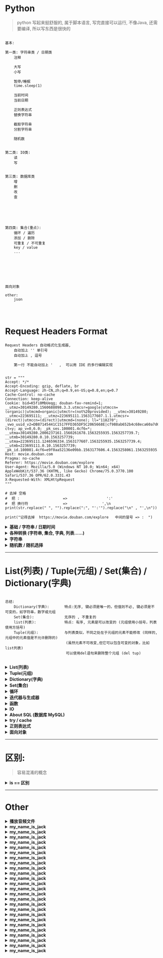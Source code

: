﻿# Python
> python 写起来挺舒服的, 属于脚本语言, 写完直接可以运行, 不像Java, 还需要编译, 所以写东西是很快的


```  

基本:

第一类: 字符串类 / 日期类
	注释
	
	大写
	小写
	
	暂停/睡眠
    time.sleep(1)

	当前时间
	当前日期

	正则表达式
	替换字符串

	截取字符串
	分割字符串

	随机数
	
	
第二类: IO类:
	读
	写
	
	
第三类: 数据库类
	增
	删
	改
	查





	
第四类: 集合(重点):
	循环 / 遍历
	添加 / 删除
	可重复 / 不可重复
	key / value
	...







面向对象

other:
	json	
	



```





# Request Headers Format
```  
Request Headers 自动格式化生成器,
    自动加上 '' 单引号
    自动加上 , 逗号

    第一行 不能自动加上 '   ,  可以用 IDE 的多行编辑实现


str = """
Accept: */*
Accept-Encoding: gzip, deflate, br
Accept-Language: zh-CN,zh;q=0.9,en-US;q=0.8,en;q=0.7
Cache-Control: no-cache
Connection: keep-alive
Cookie: bid=K5fi0MbUeqg; douban-fav-remind=1; __utmz=30149280.1560688098.3.3.utmcsr=google|utmccn=(organic)|utmcmd=organic|utmctr=(not%20provided); __utmc=30149280; __utmc=223695111; __utmz=223695111.1563177607.1.1.utmcsr=(direct)|utmccn=(direct)|utmcmd=(none); ll="118270"; _vwo_uuid_v2=DB87145441C1517FFD365DF5C2065668E|cf988ab652b4c68eca60a7d60c2111b9; ct=y; ap_v=0,6.0; _pk_ses.100001.4cf6=*; __utma=30149280.2006237161.1560261678.1563255935.1563257739.7; __utmb=30149280.0.10.1563257739; __utma=223695111.1246596334.1563177607.1563255935.1563257739.4; __utmb=223695111.0.10.1563257739; _pk_id.100001.4cf6=e9f0aa52136e09bb.1563177606.4.1563258061.1563255935.
Host: movie.douban.com
Pragma: no-cache
Referer: https://movie.douban.com/explore
User-Agent: Mozilla/5.0 (Windows NT 10.0; Win64; x64) AppleWebKit/537.36 (KHTML, like Gecko) Chrome/75.0.3770.100 Safari/537.36 OPR/62.0.3331.43
X-Requested-With: XMLHttpRequest
"""

# 去掉 空格
#  把 :                    =>                  ':'
#  把 换行符                =>                ',\n
print(str.replace(" ", "").replace(":", "':'").replace("\n" , "',\n"))

print("记得去掉  https://movie.douban.com/explore   中间的冒号 => :  ")

```










<details>
<summary><b>基础 / 字符串 / 日期时间</b></summary>

```  

输出格式化:
print('{}网址： "{}!"'.format('菜鸟教程', 'www.runoob.com'))
print('{name}网址： {site}'.format(name='菜鸟教程', site='www.runoob.com'))


#!/usr/bin/python3 
# 第一个注释
print ("Hello, Python!") # 第二个注释



关于注释: 
# 第一个注释
 
'''
第三注释
第四注释
'''
 
"""
第五注释
第六注释
"""
print ("Hello, Python!")


python最具特色的就是使用缩进来表示代码块，不需要使用大括号 {}


Python 通常是一行写完一条语句，但如果语句很长，我们可以使用反斜杠(\)来实现多行语句，例如：
total = item_one + \
        item_two + \
        item_three

在 [], {}, 或 () 中的多行语句，不需要使用反斜杠(\)，例如：
total = ['item_one', 'item_two', 'item_three',
        'item_four', 'item_five']


str = '0123456789'
print("字符串是:    0123456789")
print("截取第一位到第三位的字符:   " + str[0:3])
print("截取字符串的全部字符   "+str[:])
print("截取第七个字符到结尾   "+str[6:])
print("截取从头开始到倒数第三个字符之前   "+str[:-3])
print("截取第三个字符   "+str[2])
print("截取倒数第一个字符   "+str[-1])
print("创造一个与原字符串顺序相反的字符串    "+str[::-1])
print("截取倒数第三位与倒数第一位之前的字符    "+str[-3:-1])
print("截取倒数第三位到结尾    "+str[-3:])
print("逆序截取    "+str[:-5:-3])

print(r'hello\nrunoob')     # 在字符串前面添加一个 r，表示原始字符串，不会发生转义


word = '字符串'
sentence = "这是一个句子。"
paragraph = """这是一个段落，
可以由多行组成"""


执行下面的程序在按回车键后就会等待用户输入：
#!/usr/bin/python3
input("\n\n按下 enter 键后退出。")


print 默认输出是换行的，如果要实现不换行需要在变量末尾加上 end=""：
print( y, end=" " )

Python 中的变量不需要声明。每个变量在使用前都必须赋值，变量赋值以后该变量才会被创建
在 Python 中，变量就是变量，它没有类型(弱类型语言/动态语言)，我们所说的"类型"是变量所指的内存中对象的类型
counter = 100          # 整型变量
miles   = 1000.0       # 浮点型变量
name    = "runoob"     # 字符串


Python允许你同时为多个变量赋值。例如：
a = b = c = 1

也可以为多个对象指定多个变量。例如：
a, b, c = 1, 2, "runoob"

Python3 中有六个标准的数据类型：Number（数字） String（字符串） List（列表） Tuple（元组） Set（集合） Dictionary（字典）
Python3 的六个标准数据类型中：
    不可变数据（3 个）：Number（数字）、String（字符串）、Tuple（元组）；
    可变数据（3 个）：List（列表）、Dictionary（字典）、Set（集合）。

内置的 type() 函数可以用来查询变量所指的对象类型
print(type(a))

此外还可以用 isinstance 来判断：
isinstance(a, int)        # 返回 true or false




```
</details>













































<details>
<summary><b> 各种转换 (字符串, 集合, 字典, 列表......) </b></summary>

```  

转换成字符串:
value = ('www.runoob.com', 14)
s = str(value)


转换:
list(seq)           将元组转换为列表

各种转换:
使用 list() 来转换为列表，列表为字典中的所有值:
dict = {'Sex': 'female', 'Age': 7, 'Name': 'Zara'}
list(dict.values())
>>> ['female', 7, 'Zara']



```
</details>


































<details>
<summary><b> 字符串 </b></summary>

```  
    截取字符串
使用方括号来截取字符串
#!/usr/bin/python3
var1 = 'Hello World!'
var2 = "Runoob"
print ("var1[0]: ", var1[0])
print ("var2[1:5]: ", var2[1:5])


字段拼接
var1 = 'Hello World!'
print ("已更新字符串 : ", var1[:6] + 'Runoob!')
输出: Hello Runoob!


需要在字符中使用特殊字符时，python用反斜杠(\)转义字符
    \(在行尾时)	续行符
    \\	反斜杠符号
    \'	单引号
    \"	双引号
    \a	响铃
    \b	退格(Backspace)
    \000	空
    \n	换行
    \v	纵向制表符
    \t	横向制表符
    \r	回车








字符串格式化
在 Python 中，字符串格式化使用与 C 中 sprintf 函数一样的语法:
print ("我叫 %s 今年 %d 岁!" % ('小明', 10))

%d	 格式化整数
%s	 格式化字符串


f-string 是新的格式化字符串的语法
name = 'Runoob'
f'Hello {name}'  # 替换变量

>>> f'{1+2}'         # 使用表达式
'3'

>>> w = {'name': 'Runoob', 'url': 'www.runoob.com'}
>>> f'{w["name"]}: {w["url"]}'
'Runoob: www.runoob.com'

用了这种方式明显更简单了，不用再去判断使用 %s，还是 %d






center() 方法返回一个指定的宽度 width 居中的字符串，fillchar 为填充的字符，默认为空格。
str = "[www.runoob.com]"
str.center(40, '*')
输出 : ************[www.runoob.com]************


count() 方法用于统计字符串里某个字符出现的次数。可选参数为在字符串搜索的开始与结束位置
str.count(sub, start= 0,end=len(string))
    sub -- 搜索的子字符串
    start -- 字符串开始搜索的位置。默认为第一个字符,第一个字符索引值为0。
    end -- 字符串中结束搜索的位置。字符中第一个字符的索引为 0。默认为字符串的最后一个位置。
sub='run'
str.count(sub,0,10)


decode() encode() 方法以指定的编码格式解码 bytes 对象。默认编码为 'utf-8'
str = "菜鸟教程";
str.encode("UTF-8")
str.encode("GBK")

str_utf8.decode('UTF-8','strict')
str_gbk.decode('GBK','strict')

'H' in a 输出结果 True          是否包含
'M' not in a 输出结果 True      是否不包含

find(str, beg=0, end=len(string))   检测 str 是否包含在字符串中，如果指定范围 beg 和 end

index(str, beg=0, end=len(string))  跟find()方法一样，只不过如果str不在字符串中会报一个异常

isalnum()       如果字符串至少有一个字符并且所有字符都是字母或数字则返 回 True,否则返回 False

isalpha()        如果字符串至少有一个字符并且所有字符都是字母则返回 True, 否则返回 False

isdigit()       如果字符串只包含数字则返回 True 否则返回 False..

str.isdigit())  判断所有字符都是数字

str.isalnum()   判断所有字符都是数字或者字母

str.isalpha()   判断所有字符都是字母

str.isupper()   判断所有字符都是大写

str.islower()   判断所有字符都是小写

str.istitle()   判断所有单词都是首字母大写，像标题

str.isspace()   判断所有字符都是空白字符、\t、\n、\r

isnumeric()     如果字符串中只包含数字字符，则返回 True，否则返回 False

len(string)     返回字符串长度

lower()         转换字符串中所有大写字符为小写
upper()         转换字符串中的小写字母为大写
capitalize()    将字符串的第一个字母变成大写,其他字母变小写 str.capitalize()

lstrip()        截掉字符串左边的空格或指定字符。

max(str)        返回字符串 str 中最大的字母。  min(str) 反之

rstrip()        删除字符串字符串末尾的空格.

startswith(substr, beg=0,end=len(string))   检查字符串是否是以指定子字符串 substr 开头，是则返回 True，否则返回 False。
                                            如果beg 和 end 指定值，则在指定范围内检查



......

还有好多好多, python内置了许多方法函数供人们调用,   https://www.runoob.com/python3/python3-string.html


```
</details>




























<details>
<summary><b>随机数 / 随机选择</b></summary>

```  

import random
random.choice( seq  )           # seq -- 可以是一个列表，元组或字符串

小案例
#!/usr/bin/python3
import random

print ("从 range(100) 返回一个随机数 : ",random.choice(range(100)))
print ("从列表中 [1, 2, 3, 5, 9]) 返回一个随机元素 : ", random.choice([1, 2, 3, 5, 9]))
print ("从字符串中 'Runoob' 返回一个随机字符 : ", random.choice('Runoob'))




=====================================================================================================




随机数
import random
random.randrange ([start,] stop [,step])
    start -- 指定范围内的开始值，包含在范围内
    stop -- 指定范围内的结束值，不包含在范围内
    step -- 指定递增基数


#!/usr/bin/python3
import random
 
# 从 1-100 中选取一个奇数
print ("randrange(1,100, 2) : ", random.randrange(1, 100, 2))
 
# 从 0-99 选取一个随机数
print ("randrange(100) : ", random.randrange(100))




=====================================================================================================   



随机数 2
random() 方法返回随机生成的一个实数，它在[0,1)范围内。

#!/usr/bin/python3
import random

# 第一个随机数
print ("random() : ", random.random())

# 第二个随机数
print ("random() : ", random.random())

运行后输出结果为：
random() :  0.09690599908884856
random() :  0.8732120512570916




=====================================================================================================



shuffle() 方法将序列的所有元素随机排序
#!/usr/bin/python3
import random
 
list = [20, 16, 10, 5];
random.shuffle(list)
print ("随机排序列表 : ",  list)
 
random.shuffle(list)
print ("随机排序列表 : ",  list)

运行后输出结果为：
随机排序列表 :  [20, 5, 16, 10]
随机排序列表 :  [5, 20, 10, 16]


=====================================================================================================


uniform() 方法将随机生成下一个实数，它在 [x,y] 范围内
x -- 随机数的最小值。
y -- 随机数的最大值。

#!/usr/bin/python3
import random
 
print ("uniform(5, 10) 的随机浮点数 : ",  random.uniform(5, 10))
print ("uniform(7, 14) 的随机浮点数 : ",  random.uniform(7, 14))

运行后输出结果为：
uniform(5, 10) 的随机浮点数 :  7.054602800254241
uniform(7, 14) 的随机浮点数 :  12.552229882744296



=====================================================================================================   


生成两位小数的浮点数：
import random
round(random.uniform(5, 10), 2)
输出: 6.63


```
</details>















































































---
# List(列表) / Tuple(元组) / Set(集合) / Dictionary(字典)
```  

总结:
    Dictionary(字典):       特点:无序, 键必须是唯一的，但值则不必, 键必须是不可变的，如字符串，数字或元组
    Set(集合):              无序的 , 不重复的
    list(列表):             特点: 有序, 元素是可以改变的 (元组使用小括号，列表使用方括号)
    Tuple(元组):            与列表类似，不同之处在于元组的元素不能修改 (同样的, 元组中的元素值是不允许删除的)
                            (虽然元素不可改变,但它可以包含可变的对象，比如list列表)
                            可以使用del语句来删除整个元组 (del tup)


```
<details>
<summary><b> List(列表) </b></summary>

```  

列表 List : 

列表(list)中的元素是可以改变的：
    特点: 有序 , 可以改变

a = 10
b = 20
list = [1, 2, 3, 4, 5 ];
a in list           # bool类型


增
list.append(obj)                在列表末尾添加新的对象(增加数据)
[1, 2, 3] + [4, 5, 6]	        列表相加
list.insert(index, obj)         将对象插入列表(可以指定位置)
list.extend(L)	                通过添加指定列表的所有元素来扩充列表





查
list = ['Google', 'Runoob', 1997, 2000];
list[0]

3 in [1, 2, 3]	True	    元素是否存在于列表中
list.index(x)	            返回列表中第一个值为 x 的元素的索引
list.count(obj)             统计某个元素在列表中出现的次数
len([1, 2, 3])	            长度/大小/容量/列表元素个数:
max(list)                   列表元素最大值/最小值
min(list)








更新  列表数据(直接赋值)
list[2] = 2001




删
del list[2]                     删除第三个元素
list.clear()                    清空列表
list.pop([index=-1])            移除列表中的一个元素（默认最后一个元素），并且返回该元素的值
list.remove(obj)                移除列表中某个值的第一个匹配项




对原列表进行排序
list.sort( key=None, reverse=False)



list.copy()             复制列表
['Hi!'] * 4	                重复(乘法)





迭代
for x in [1, 2, 3]: 
    print(x, end=" ")

L=['Google', 'Runoob', 'Taobao']
L[2]	'Taobao'	            读取第三个元素
L[-2]	'Runoob'	            从右侧开始读取倒数第二个元素: count from the right
L[1:]	['Runoob', 'Taobao']	输出从第二个元素开始后的所有元素



```
</details>











 

<details>
<summary><b> Tuple(元组) </b></summary>

```  

Tuple（元组）:
    元组（tuple）与列表类似，不同之处在于元组的元素不能修改,
    虽然tuple的元素不可改变，但它可以包含可变的对象，比如list列表

    元组中只包含一个元素时，需要在元素后面添加逗号，否则括号会被当作运算符使用
    tup1 = (50,)

    元组可以使用下标索引来访问元组中的值
    tup1[0]
    tup2[1:5]


  list = ['html', 'js', 'css', 'python']
    # 遍历列表方法1
    for i in list:
        print("序号：%s   值：%s" % (list.index(i) + 1, i))

    # 遍历列表方法2
    for i in range(len(list)):
        print("序号：%s   值：%s" % (i + 1, list[i]))

    # 遍历列表方法3
    for i, val in enumerate(list):
        print("序号：%s   值：%s" % (i + 1, val))

    # 遍历列表方法3 （设置遍历开始初始位置，只改变了起始序号
    for i, val in enumerate(list, 2):
        print("序号：%s   值：%s" % (i + 1, val))

    len((1, 2, 3))	            计算元素个数
    max(tuple)                  返回元组中元素最大值  (min(tuple) 最小值 )
    (1, 2, 3) + (4, 5, 6)		连接
    ('Hi!',) * 4	        	复制
    3 in (1, 2, 3)	        	元素是否存在 (返回 true )

L = ('Google', 'Taobao', 'Runoob')
L[2]	'Runoob'	            读取第三个元素
L[-2]	'Taobao'	            反向读取，读取倒数第二个元素
L[1:]	('Taobao', 'Runoob')	截取元素，从第二个开始后的所有元素    



```
</details>












<details>
<summary><b> Dictionary(字典) </b></summary>

```  

Dictionary(字典):
    特点:无序, 
        它是一个无序的 键(key) : 值(value) 的集合, 
        键(key)必须使用不可变类型, 在同一个字典中，键(key)必须是唯一的
        创建空字典使用 { }

    内置的函数，
        clear()
        keys()
        values()

dict = {}
tinydict = {'name': 'runoob','code':1, 'site': 'www.runoob.com'}
dict['one'] = "菜鸟教程"
dict[2]     = "菜鸟工具"      

len(dict)                               计算字典元素个数，即键的总数
str(dict)                               输出字典，以可打印的字符串表示
type(variable)                           返回输入的变量类型，如果变量是字典就返回字典类型
key in dict                              如果键在字典dict里返回true，否则返回false

radiansdict.get(key, default=None)      返回指定键的值，如果值不在字典中返回default值 
                                        print ("Age 值为 : %s" %  dict.get('Age'))



如果 key 在 字典中，返回对应的值。如果不在字典中，则插入 key 及设置的默认值 default
dict = {'Name': 'Runoob', 'Age': 7}
print ("Age 键的值为 : %s" %  dict.setdefault('Age', None))
print ("Sex 键的值为 : %s" %  dict.setdefault('Sex', None))
>>> {'Age': 7, 'Name': 'Runoob', 'Sex': None}





增:
dict['School'] = "菜鸟教程"              添加信息

update() 函数把字典参数 dict2 的 key/value(键/值) 对更新到字典 dict 里
dict = {'Name': 'Runoob', 'Age': 7}
dict2 = {'Sex': 'female' }
dict.update(dict2)
>>> {'Name': 'Runoob', 'Age': 7, 'Sex': 'female'}





删:
del dict                                删除字典

pop() 方法删除字典给定键 key 所对应的值，返回值为被删除的值。key值必须给出
site= {'name': '菜鸟教程', 'alexa': 10000, 'url': 'www.runoob.com'}
site.pop('name')
>>> 菜鸟教程

popitem() 方法随机返回并删除字典中的最后一对键和值
site= {'name': '菜鸟教程', 'alexa': 10000, 'url': 'www.runoob.com'}
site.popitem()
>>> ('url', 'www.runoob.com')

del dict['Name']                         删除键 'Name'
dict.clear()                            清空字典
radiansdict.clear()                      删除字典内所有元素






改:
dict['Age'] = 8                         修改 Age 的值






查:
dict['Name']                            取值









获取 key :
dict = {'Name': 'Runoob', 'Age': 7}
dict.keys()
>>> dict_keys(['Name', 'Age'])

list(dict.keys())            
>>> ['Name', 'Age']


radiansdict.items()                     以列表返回可遍历的(键, 值) 元组数组
dict = {'Name': 'Runoob', 'Age': 7}
dict.items()
>>> [('Age', 7), ('Name', 'Runoob')]



print (dict['one'])       # 输出键为 'one' 的值
print (dict[2])           # 输出键为 2 的值
print (tinydict)          # 输出完整的字典
print (tinydict.keys())   # 输出所有键
print (tinydict.values()) # 输出所有值

构造函数 dict() 可以直接从键值对序列中构建字典如下：
dict(Runoob=1, Google=2, Taobao=3)



遍历
字典遍历
knights = {'gallahad': 'the pure', 'robin': 'the brave'}
for k, v in knights.items():
    print(k, v)


在序列中遍历时，索引位置和对应值可以使用 enumerate() 函数同时得到：
for i, v in enumerate(['tic', 'tac', 'toe']):
    print(i, v)

0 tic
1 tac
2 toe




```
</details>










<details>
<summary><b> Set(集合)  </b></summary>

```  

Set（集合） :
    无序 , 不重复元素

创建一个空集合必须用 set() 而不是 { }，因为 { } 是用来创建一个空字典


增:
s.add( x )          添加元素

s.update( x )       也可以添加元素，且参数可以是列表，元组，字典等
thisset = set(("Google", "Runoob", "Taobao"))
thisset.update({1,3})
>>> {1, 3, 'Google', 'Taobao', 'Runoob'}




删:
s.remove( x )           移除元素             如果元素不存在，则会发生错误 
s.discard( x )          也是移除集合中的元素，如果元素不存在，不会发生错误
s.pop()                 随机删除集合中的一个元素 ,会对集合进行无序的排列，然后将这个无序排列集合的左面第一个元素进行删除
s.clear()               清空集合




x.symmetric_difference(y)       返回两个集合中不重复的元素集合，即会移除两个集合中都存在的元素
x.isdisjoint(y)                 判断两个集合是否包含相同的元素，如果没有返回 True，否则返回 False
x.union(y)                      返回两个集合的并集，即包含了所有集合的元素，重复的元素只会出现一次
x.union(y, z) 




查:
len(s)                  计算集合元素个数
x in s                  判断元素是否在集合中存在  存在返回 True，不存在返回 False



student = {'Tom', 'Jim', 'Mary', 'Tom', 'Jack', 'Rose'}
print(student)   # 输出集合，重复的元素被自动去掉

# 成员测试
if 'Rose' in student :
    print('Rose 在集合中')
else :
    print('Rose 不在集合中')


# set可以进行集合运算
a = set('abracadabra')
b = set('alacazam')
 
print(a)
 
print(a - b)     # a 和 b 的差集
print(a | b)     # a 和 b 的并集
print(a & b)     # a 和 b 的交集
print(a ^ b)     # a 和 b 中不同时存在的元素   


```
</details>




































<details>
<summary><b> 循环 </b></summary>

```  

languages = ["C", "C++", "Perl", "Python"] 
for x in languages:
     print (x)


for i in range(5):
     print(i)

输出:
0
1
2
3
4


也可以使用range指定区间的值：
for i in range(5,9) :
    print(i)


也可以使range以指定数字开始并指定不同的增量(甚至可以是负数，有时这也叫做'步长'):
for i in range(0, 10, 3) 




break 语句可以跳出 for 和 while 的循环体。
如果你从 for 或 while 循环中终止，任何对应的循环 else 块将不执行。

continue 语句被用来告诉 Python 跳过当前循环块中的剩余语句，然后继续进行下一轮循环


```
</details>




































<details>
<summary><b> 迭代器与生成器 </b></summary>

```  
迭代是Python最强大的功能之一，是访问集合元素的一种方式
迭代器对象从集合的第一个元素开始访问，直到所有的元素被访问完结束。迭代器只能往前不会后退
迭代器有两个基本的方法：iter() 和 next()。


list=[1,2,3,4]
it = iter(list)    # 创建迭代器对象
print (next(it))   # 输出迭代器的下一个元素

迭代器对象可以使用常规for语句进行遍历：
list=[1,2,3,4]
it = iter(list)    # 创建迭代器对象
for x in it:
    print (x, end=" ")



import sys         # 引入 sys 模块
list=[1,2,3,4]
it = iter(list)    # 创建迭代器对象
while True:
    try:
        print (next(it))
    except StopIteration:
        sys.exit()


```
</details>


















<details>
<summary><b>  函数  </b></summary>

```  


函数参数的使用不需要使用指定顺序：
def printinfo( name, age ):
   "打印任何传入的字符串"
   print ("名字: ", name)
   print ("年龄: ", age)
   return
 
#调用printinfo函数
printinfo( age=50, name="runoob" )

默认参数
调用函数时，如果没有传递参数，则会使用默认参数。以下实例中如果没有传入 age 参数，则使用默认值:
def printinfo( name, age = 35 ):
   print ("名字: ", name)
   print ("年龄: ", age)
   return


不定长参数 ( 一个 * 号 ):
def printinfo( arg1, *vartuple ):
   "打印任何传入的参数"
   print ("输出: ")
   print (arg1)
   print (vartuple)

printinfo( 70, 60, 50 )
输出: 
70
(60, 50)



加了两个星号 ** 的参数会以字典的形式导入
def printinfo( arg1, **vardict ):
   "打印任何传入的参数"
   print ("输出: ")
   print (arg1)
   print (vardict)
 
# 调用printinfo 函数
printinfo(1, a=2,b=3)
输出: 
1
{'a': 2, 'b': 3}



```
</details>
















































<details>
<summary><b> IO </b></summary>

``` 


------------------------------    读写:
r+	打开一个文件用于读写。文件指针将会放在文件的开头

rb+	以二进制格式打开一个文件用于读写。文件指针将会放在文件的开头

w+	打开一个文件用于读写。如果该文件已存在则打开文件，并从开头开始编辑，即原有内容会被删除。如果该文件不存在，创建新文件

wb+	以二进制格式打开一个文件用于读写。
    如果该文件已存在则打开文件，并从开头开始编辑，即原有内容会被删除。如果该文件不存在，创建新文件

a+	打开一个文件用于读写。如果该文件已存在，文件指针将会放在文件的结尾。
    文件打开时会是追加模式。如果该文件不存在，创建新文件用于读写





------------------------------    只读:
r	以只读方式打开文件。文件的指针将会放在文件的开头。这是默认模式

rb	以二进制格式打开一个文件用于只读。文件指针将会放在文件的开头





------------------------------    只写:
w	打开一个文件只用于写入。如果该文件已存在则打开文件，并从开头开始编辑，即原有内容会被删除。如果该文件不存在，创建新文件。

wb	以二进制格式打开一个文件只用于写入。
    如果该文件已存在则打开文件，并从开头开始编辑，即原有内容会被删除。如果该文件不存在，创建新文件





------------------------------    追加:
ab+	以二进制格式打开一个文件用于追加。如果该文件已存在，文件指针将会放在文件的结尾。如果该文件不存在，创建新文件用于读写。

a	打开一个文件用于追加。
    如果该文件已存在，文件指针将会放在文件的结尾。
    也就是说，新的内容将会被写入到已有内容之后。如果该文件不存在，创建新文件进行写入

ab	以二进制格式打开一个文件用于追加。
    如果该文件已存在，文件指针将会放在文件的结尾。
    也就是说，新的内容将会被写入到已有内容之后。如果该文件不存在，创建新文件进行写入



基本示例 - 写:
f = open("/tmp/foo.txt", "w")
f.write( "Python 是一个非常好的语言。\n是的，的确非常好!!\n" )
f.close()



基本示例 - 读:
f = open("/tmp/foo.txt", "r")
str = f.read()
print(str)
f.close()






```
</details>







<details>
<summary><b>About SQL (数据库 MySQL)</b></summary>

```  

#!/usr/bin/python3
import pymysql

# 打开数据库连接                    账户    密码         数据库名称
db = pymysql.connect("localhost", "root", "root", "study_english_database")

# 使用cursor()方法获取操作游标
cursor = db.cursor()

# SQL 查询语句
sql = "SELECT `word` , `chinese_meaning` FROM `phrase`"
try:
    # 执行SQL语句
    cursor.execute(sql)

    # 获取所有记录列表
    results = cursor.fetchall()
    
    for row in results:
        word = row[0]
        chinese_meaning = row[1]
        print("word=%s,chinese_meaning=%s " % (word, chinese_meaning))
except:
    print("Error: unable to fetch data")

# 关闭数据库连接
db.close()


增
删
改
查

```
</details>



































<details>
<summary><b> try / cache </b></summary>

```  

捕获异常
python 并不是 try/cache , 而是 try/except

while True:
    try:
        x = int(input("请输入一个数字: "))
        break
    except ValueError:
        print("您输入的不是数字，请再次尝试输入！")


try-finally 语句无论是否发生异常都将执行最后的代码。        

使用 raise 语句抛出一个指定的异常:
x = 10
if x > 5:
    raise Exception('x 不能大于 5。x 的值为: {}'.format(x))


```
</details>






























<details>
<summary><b> 正则表达式 </b></summary>

```  

前言:
    re.I 忽略大小写
    re.L 表示特殊字符集 \w, \W, \b, \B, \s, \S 依赖于当前环境
    re.M 多行模式
    re.S 即为' . '并且包括换行符在内的任意字符（' . '不包括换行符）
    re.U 表示特殊字符集 \w, \W, \b, \B, \d, \D, \s, \S 依赖于 Unicode 字符属性数据库
    re.X 为了增加可读性，忽略空格和' # '后面的注释





import re
print(re.match('www', 'www.runoob.com').span())  # 在起始位置匹配
print(re.match('com', 'www.runoob.com'))         # 不在起始位置匹配
>>> 
(0, 3)
None


line = "Cats are smarter than dogs"
matchObj = re.match( r'(.*) are (.*?) .*', line, re.M|re.I)      # .* 表示任意匹配除换行符（\n、\r）之外的任何单个或多个字符
 
if matchObj:
   print ("matchObj.group() : ", matchObj.group())          >>> Cats are smarter than dogs
   print ("matchObj.group(1) : ", matchObj.group(1))        >>> Cats
   print ("matchObj.group(2) : ", matchObj.group(2))        >>> smarter
else:
   print ("No match!!")




re.search方法
    扫描整个字符串并返回第一个成功的匹配









检索和替换
    re.sub用于替换字符串中的匹配项
import re
phone = "2004-959-559 # 这是一个电话号码"

# 删除注释
num = re.sub(r'#.*$', "", phone)
>>> 2004-959-559

# 移除非数字的内容
num = re.sub(r'\D', "", phone)
>>> 2004959559





compile 函数
    用于编译正则表达式，生成一个正则表达式（ Pattern ）对象，供 match() 和 search() 这两个函数使用

pattern = re.compile(r'\d+')                    # 用于匹配至少一个数字
pattern.match('one12twothree34four')            # 默认从头部查找，没有匹配

import re
pattern = re.compile(r'\d+')                                     用于匹配至少一个数字
m = pattern.match('one123456789twothree34four', 3, 99)           3, 99 意思是:  从哪里开始查找, 到哪里结束
print(m.group(0))               >>> 123456
print(m.start(0))               >>> 3
print(m.end(0))                 >>> 9
print(m.span(0))                >>> (3, 9)




pattern = re.compile(r'([a-z]+) ([a-z]+)', re.I)   # re.I 表示忽略大小写
m = pattern.match('Hello World Wide Web')
m.group(0)                  >>> 'Hello World'
m.group(2)                  >>> 'World'             返回第二个分组匹配成功的子串




findall
    在字符串中找到正则表达式所匹配的所有子串，并返回一个列表，如果没有找到匹配的，则返回空列表

re.findall(string[, pos[, endpos]])
    string 待匹配的字符串
    pos 可选参数，指定字符串的起始位置，默认为 0
    endpos 可选参数，指定字符串的结束位置，默认为字符串的长度

import re
pattern = re.compile(r'\d+')   # 查找数字
result1 = pattern.findall('runoob 123 google 456')              >>> ['123', '456']
result2 = pattern.findall('run88oob123google456', 0, 10)        >>> ['88', '12']


finditer
    和 findall 类似，在字符串中找到正则表达式所匹配的所有子串，并把它们作为一个迭代器返回
import re
it = re.finditer(r"\d+","12a32bc43jf3") 
for match in it: 
    print (match.group() )    
>>>
12 
32 
43 
3    







区别:
    re.match 与 re.search的区别:
        re.match只匹配字符串的开始，如果字符串开始不符合正则表达式，则匹配失败，函数返回None , 
        而re.search匹配整个字符串，直到找到一个匹配

    match 和 search 是匹配一次 
    findall 匹配所有


```
</details>
























<details>
<summary><b> 面向对象  </b></summary>

```  

__init__ 方法:
类有一个名为 __init__() 的特殊方法（构造方法），该方法在类实例化时会自动调用，像下面这样：
def __init__(self):
    self.data = []
类定义了 __init__() 方法，类的实例化操作会自动调用 __init__() 方法    


类的方法与普通的函数只有一个特别的区别: 
    它们必须有一个额外的第一个参数名称, 按照惯例它的名称是 self (这个是自己自定义的)
    self 代表的是类的实例，代表当前对象的地址，而 self.class 则指向类
class Test:
    def prt(self):
        print(self)
        print(self.__class__)
 
t = Test()
t.prt()


类的私有属性:
    __private_attrs：
        两个下划线开头，声明该属性为私有 , 不能在类的外部被使用或直接访问。
        在类内部的方法中使用时 self.__private_attrs

类的私有方法:
    __private_method：两个下划线开头，声明该方法为私有方法，只能在类的内部调用 ,
    不能在类的外部调用。self.__private_methods




```
</details>




























---
# 区别:
> 容易混淆的概念
<details>
<summary><b>is == 区别</b></summary>

```  

is 与 == 区别：
    is 用于判断两个变量引用对象是否为同一个， 
    == 用于判断引用变量的值是否相等

```
</details>






---
# Other
<details>
<summary><b>播放音频文件</b></summary>

```  

import time
import pygame

def Play_Aduio_File(Aduio_file_name):

    file = 'Aduio/Link_Error.wav'

    Aduio_file_path = folder_path + Aduio_file_name

    pygame.mixer.init()  # 初始化音频
    track = pygame.mixer.music.load(Aduio_file_path)  # 载入音乐文件
    pygame.mixer.music.play()  # 开始播放
    time.sleep(2)  # 播放 xx 秒
    pygame.mixer.music.stop()  # 停止播放


# Play_Aduio_File("Link_Error.wav")

```
</details>







<details>
<summary><b>my_name_is_jack</b></summary>

```  

```
</details>







<details>
<summary><b>my_name_is_jack</b></summary>

```  

```
</details>







<details>
<summary><b>my_name_is_jack</b></summary>

```  

```
</details>







<details>
<summary><b>my_name_is_jack</b></summary>

```  

```
</details>







<details>
<summary><b>my_name_is_jack</b></summary>

```  

```
</details>







<details>
<summary><b>my_name_is_jack</b></summary>

```  

```
</details>







<details>
<summary><b>my_name_is_jack</b></summary>

```  

```
</details>







<details>
<summary><b>my_name_is_jack</b></summary>

```  

```
</details>







<details>
<summary><b>my_name_is_jack</b></summary>

```  

```
</details>







<details>
<summary><b>my_name_is_jack</b></summary>

```  

```
</details>







<details>
<summary><b>my_name_is_jack</b></summary>

```  

```
</details>







<details>
<summary><b>my_name_is_jack</b></summary>

```  

```
</details>







<details>
<summary><b>my_name_is_jack</b></summary>

```  

```
</details>







<details>
<summary><b>my_name_is_jack</b></summary>

```  

```
</details>







<details>
<summary><b>my_name_is_jack</b></summary>

```  

```
</details>







<details>
<summary><b>my_name_is_jack</b></summary>

```  

```
</details>







<details>
<summary><b>my_name_is_jack</b></summary>

```  

```
</details>







<details>
<summary><b>my_name_is_jack</b></summary>

```  

```
</details>







<details>
<summary><b>my_name_is_jack</b></summary>

```  

```
</details>







<details>
<summary><b>my_name_is_jack</b></summary>

```  

```
</details>







<details>
<summary><b>my_name_is_jack</b></summary>

```  

```
</details>







<details>
<summary><b>my_name_is_jack</b></summary>

```  

```
</details>







<details>
<summary><b>my_name_is_jack</b></summary>

```  

```
</details>







<details>
<summary><b>my_name_is_jack</b></summary>

```  

```
</details>







<details>
<summary><b>my_name_is_jack</b></summary>

```  

```
</details>







